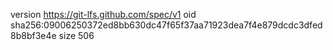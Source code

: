 version https://git-lfs.github.com/spec/v1
oid sha256:09006250372ed8bb630dc47f65f37aa71923dea7f4e879dcdc3dfed8b8bf3e4e
size 506
